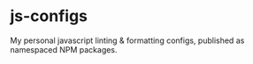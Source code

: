 # js-configs

My personal javascript linting & formatting configs, published as namespaced NPM packages.
